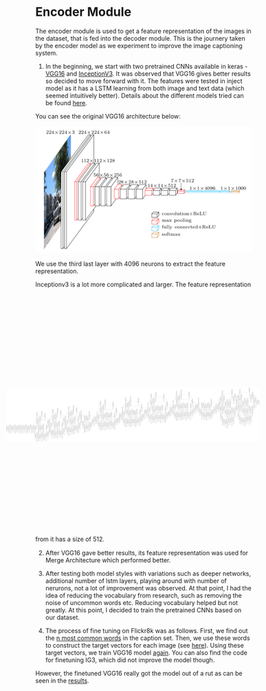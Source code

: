 # Encoder Module

The encoder module is used to get a feature representation of the images in the dataset, that is fed into the decoder module. This is the journery taken by the encoder model as we experiment to improve the image captioning system.

1. In the beginning, we start with two pretrained CNNs available in keras - [VGG16](/get_cnn_features.py) and [InceptionV3](/get_inception_features.py). It was observed that VGG16 gives better results so decided to move forward with it. The features were tested in inject model as it has a LSTM learning from both image and text data (which seemed intuitively better). Details about the different models tried can be found [here](#).

You can see the original VGG16 architecture below:

![VGG16 model](../../assets/vggmodel.png)

We use the third last layer with 4096 neurons to extract the feature representation.

Inceptionv3 is a lot more complicated and larger. The feature representation from it has a size of 512.
<img src="../../assets/inceptionv3.png" alt="IV3 model" style="max-width: 25%;transform: rotate(-90deg);"/>


2. After VGG16 gave better results, its feature representation was used for Merge Architecture which performed better.


3. After testing both model styles with variations such as deeper networks, additional number of lstm layers, playing around with number of nerurons, not a lot of improvement was observed. At that point, I had the idea of reducing the vocabulary from research, such as removing the noise of uncommon words etc. Reducing vocabulary helped but not greatly. At this point, I decided to train the pretrained CNNs based on our dataset.


4. The process of fine tuning on Flickr8k was as follows. First, we find out the [n most common words](/get_labels.py) in the caption set. Then, we use these words to construct the target vectors for each image (see [here](/get_targets.py)). Using these target vectors, we train VGG16 model [again](/finetunevgg.ipynb). You can also find the code for finetuning IG3, which did not improve the model though.

However, the finetuned VGG16 really got the model out of a rut as can be seen in the [results](../metrics/README.md).